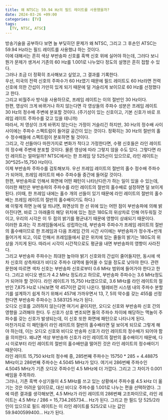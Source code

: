 ```yaml
---
title: 왜 NTSC는 59.94 Hz의 필드 레이트를 사용했을까?
date: 2024-03-26 +09:00
categories: [TV]
tags:
  [TV, NTSC, ATSC]
---
```

방송기술을 공부하다 보면 늘 부딪히던 문제가 왜 NTSC, 그리고 그 후손인 ATSC는 59.94 Hz라는 필드 레이트를 사용했냐 하는 것이다.  
이에 대해서는 흔히 색상 부반송파 신호를 흑백 신호 위에 실어야 하는데, 그러다 보니 뭔가 문제가 생겨서 기존의 60 Hz를 1.001로 나누었다 정도의 설명은 흔히 접할 수 있다.  
그러나 조금 더 정확히 조사해보고 싶었고, 그 결과를 기록한다.  
우선, 미국의 전력 신호의 주파수가 60 Hz였기 때문에 필드 레이트도 60 Hz라면 전력 신호에 의한 간섭이 가만히 있게 되기 때문에 덜 거슬리게 보이므로 60 Hz를 선정했다고 한다.  
그리고 비월주사 방식을 사용하므로, 프레임 레이트는 이의 절반인 30 Hz이다.  
한편, 영상이 크게 바뀌거나 하지 않는다면 각 영상들의 주파수 성분은 프레임 레이트 30 Hz의 정수배 주변에 분포할 것이다. (주기성이 있는 신호이고, 기본 신호가 바로 프레임 레이트 주파수를 갖고 있을 테니까)  
따라서, 저 영상이 크게 바뀌지 않는다는 가정이 거슬리긴 하지만, 30 Hz의 정수배 사이사이에는 주파수 스펙트럼이 들어갈 공간이 있는 것이다. 정확히는 30 Hz의 절반의 홀수 정수배들에 스펙트럼이 분포하면 될 것이다.  
그리고, 각 선들마다 마찬가지로 변화가 적다고 가정한다면, 수평 신호들은 라인 레이트의 정수배 주변에 분포할 것이다. 물론 영상에 따라 그렇지 않을 수도 있다.
그렇다면 라인 레이트는 얼마일까? NTSC에서는 한 프레임 당 525선이 있으므로, 라인 레이트는 30*525=15,750 Hz이다.  
이제 부반송파 주파수를 검토해보자. 우선 프레임 레이트의 절반의 홀수 정수배 주파수가 되어야, 프레임 레이트의 배수 주파수들 중간에 들어갈 것이다.  
한편, 부반송파로 인해서 화면에 어떤 패턴이 나타난다든가 하는 일이 있을 수 있는데, 이러한 패턴은 부반송파의 주파수를 라인 레이트의 절반의 홀수배로 설정하면 덜 보이게 된다. (이때, 한 프레임 내에는 홀수 개의 선들이 있기 때문에 라인 레이트의 절반의 홀수배는 프레임 레이트의 절반의 홀수배이기도 하다.)  
왜 이렇게 하면 눈에 덜 띄냐면, 화면상의 한 선 위에 있는 어떤 점이 부반송파에 의해 밝아진다면, 바로 그 아래줄의 해당 위치에 있는 점은 180도의 위상차로 인해 어두워질 것이고, 우리의 시각은 이 두 점의 밝기를 평균내기 때문에 영향이 상쇄되기 때문이다.  
이러한 효과는 각 프레임들에서도 성립하는데, 부반송파 주파수가 프레임 레이트의 절반의 홀수배이므로 한 프레임과 다음 프레임 간의 시간 사이에는 부반송파가 정수개+반개 들어가게 되고, 이로 인해서 프레임들에서 같은 위치에 있는 줄들의 밝기는 180도의 위상을 가지게 된다. 따라서 시각이 시간적으로도 평균을 내면 부반송파의 영향이 사라진다.  
그리고 부반송파 주파수는 최대한 높아야 밝기 신호와의 간섭이 줄어들지만, 동시에 색차 신호의 상측파대가 비디오 주파수 대역에 들어올 수 있을 정도로 낮아야 한다. 관련 문헌에 따르면 색차 신호는 부반송파 신호로부터 0.6 MHz 범위에 들어가야 한다고 한다. 그리고 비디오 밴드가 4.2 MHz 정도라고 하므로, 부반송파 주파수는 3.6 MHz정도가 되어야 할 것이다. 라인 레이트가 15,750 Hz였으므로, 3.6 MHz를 라인 레이트의 절반인 7,875 Hz로 나눠보면 약 457이란 값이 나온다. 텔레비전 시스템 내의 주파수 분할기를 설계하기 쉽게 하기 위해서 457에 가까우면서 13, 7, 5의 약수를 갖는 455를 선정한다면 부반송파 주파수는 3.583125 Hz가 된다.  
오디오 신호를 고려하지 않는다면 여기서 끝이지만, 오디오 신호와 부반송파 신호 간의 영향을 고려해야 한다. 두 신호가 상호 변조되면 둘의 주파수 차이에 해당하는 맥놀이 주파수를 갖는 신호가 발생되는데, 이 신호 또한 화면에 패턴으로 나타나게 된다.  
마찬가지로 이 패턴들이 라인 레이트의 절반의 홀수배라면 덜 보이게 되므로 그렇게 해야 하는데, 이는 오디오 신호와 비디오 반송파 신호가 라인 레이트의 정수배가 되어야 함을 의미한다. 왜냐면 색상 부반송파 신호가 라인 레이트의 절반의 홀수배이기 때문에, 다시 이로부터 라인 레이트의 절반의 홀수배만큼 떨어진 것은 라인 레이트의 정수배이기 때문이다.  
라인 레이트 15,750 kHz의 정수배 중, 285번째 주파수는 15750 * 285 = 4.48875 MHz이고 286번째 주파수는 4.5045 MHz가 있다. 여기서 286번째 주파수인 4.5045 MHz가 기존 오디오 주파수인 4.5 MHz에 더 가깝다. 그리고 그 차이가 0.001배임을 주목하라.  
그러나, 기존 흑백 수상기들이 4.5 MHz를 쓰고 있는 상황에서 주파수를 4.5 kHz 더 옮기는 것은 어려운 일이므로, 대신 비디오 주파수를 1.001로 나누는 편을 선택하였다. 그에 따른 결과를 생각해보면, 4.5 MHz가 라인 레이트의 286번째 고조파이므로, 라인 레이트는 4.5 MHz / 286 = 15,734.265734... Hz가 된다. 그리고 한 필드 당 525/2라인이 있으므로 필드 레이트는 이 라인 레이트를 525/2로 나눈 값인 59.9400599400... Hz가 된다.